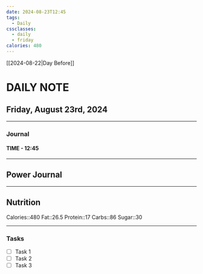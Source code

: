 ```yaml
---
date: 2024-08-23T12:45
tags:
  - Daily
cssclasses:
  - daily
  - friday
calories: 480
---
```

[[2024-08-22|Day Before]]
# DAILY NOTE
## Friday, August 23rd, 2024
***
### Journal
#### TIME - 12:45
***
## Power Journal
***
## Nutrition
Calories::480
Fat::26.5
Protein::17
Carbs::86
Sugar::30
***
### Tasks
- [ ] Task 1
- [ ] Task 2
- [ ] Task 3